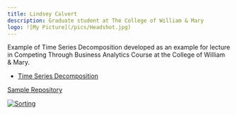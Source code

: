 ```yaml
---
title: Lindsey Calvert
description: Graduate student at The College of William & Mary
logo: ![My Picture](/pics/Headshot.jpg)
---
```


Example of Time Series Decomposition developed as an example for lecture in Competing Through Business Analytics Course at the College of William & Mary.  
- [Time Series Decomposition](/timeseries/index.md)  


[Sample Repository](https://github.com/lindsey-calvert/sample)  


[![Sorting](https://img.youtube.com/vi/UmUiu59e17Q/0.jpg)](https://www.youtube.com/watch?UmUiu59e17Q])  
